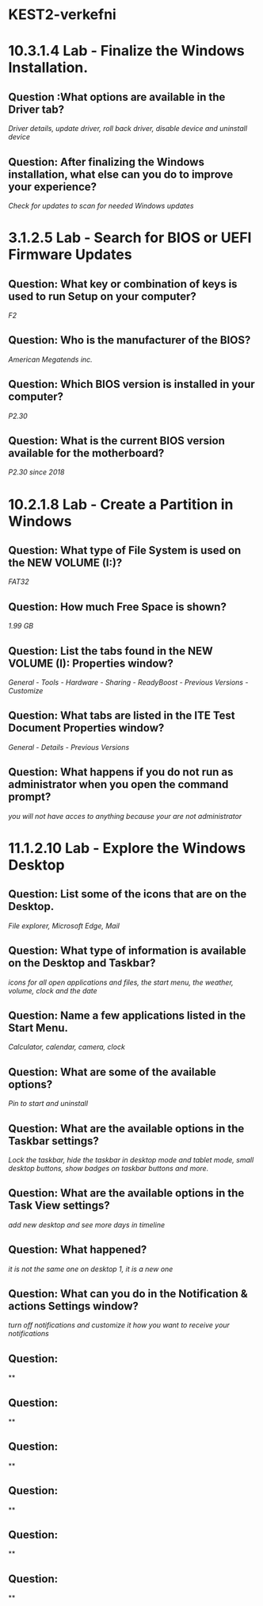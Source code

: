 # KEST2-verkefni

# 10.3.1.4 Lab - Finalize the Windows Installation.
## Question :What options are available in the Driver tab?
*Driver details, update driver, roll back driver, disable device and uninstall device*

## Question: After finalizing the Windows installation, what else can you do to improve your experience?
*Check for updates to scan for needed Windows updates*

# 3.1.2.5 Lab - Search for BIOS or UEFI Firmware Updates
## Question: What key or combination of keys is used to run Setup on your computer?
*F2*

## Question: Who is the manufacturer of the BIOS?
*American Megatends inc.*

## Question: Which BIOS version is installed in your computer?
*P2.30*


## Question: What is the current BIOS version available for the motherboard?
*P2.30 since 2018*

# 10.2.1.8 Lab - Create a Partition in Windows

## Question: What type of File System is used on the NEW VOLUME (I:)?
*FAT32*

## Question: How much Free Space is shown?
*1.99 GB*

## Question: List the tabs found in the NEW VOLUME (I): Properties window?
*General - Tools - Hardware - Sharing - ReadyBoost - Previous Versions - Customize*

## Question: What tabs are listed in the ITE Test Document Properties window?
*General - Details - Previous Versions*

## Question: What happens if you do not run as administrator when you open the command prompt?
*you will not have acces to anything because your are not administrator*

# 11.1.2.10 Lab - Explore the Windows Desktop

## Question: List some of the icons that are on the Desktop.
*File explorer, Microsoft Edge, Mail*


## Question: What type of information is available on the Desktop and Taskbar?
*icons for all open applications and files, the start menu, the weather, volume, clock and the date*

## Question: Name a few applications listed in the Start Menu.
*Calculator, calendar, camera, clock*

## Question: What are some of the available options?
*Pin to start and uninstall*

## Question: What are the available options in the Taskbar settings?
*Lock the taskbar, hide the taskbar in desktop mode and tablet mode, small desktop buttons, show badges on taskbar buttons and more.*

## Question: What are the available options in the Task View settings?
*add new desktop and see more days in timeline*


## Question: What happened?
*it is not the same one on desktop 1, it is a new one*


## Question: What can you do in the Notification & actions Settings window?
*turn off notifications and customize it how you want to receive your notifications*





## Question: 
**


## Question: 
**


## Question: 
**


## Question: 
**


## Question: 
**


## Question: 
**


